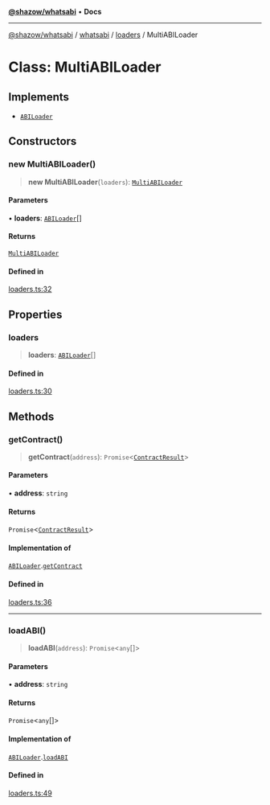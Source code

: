 [**@shazow/whatsabi**](../../../../../README.md) • **Docs**

***

[@shazow/whatsabi](../../../../../globals.md) / [whatsabi](../../../README.md) / [loaders](../README.md) / MultiABILoader

# Class: MultiABILoader

## Implements

- [`ABILoader`](../interfaces/ABILoader.md)

## Constructors

### new MultiABILoader()

> **new MultiABILoader**(`loaders`): [`MultiABILoader`](MultiABILoader.md)

#### Parameters

• **loaders**: [`ABILoader`](../interfaces/ABILoader.md)[]

#### Returns

[`MultiABILoader`](MultiABILoader.md)

#### Defined in

[loaders.ts:32](https://github.com/shazow/whatsabi/blob/main/src/loaders.ts#L32)

## Properties

### loaders

> **loaders**: [`ABILoader`](../interfaces/ABILoader.md)[]

#### Defined in

[loaders.ts:30](https://github.com/shazow/whatsabi/blob/main/src/loaders.ts#L30)

## Methods

### getContract()

> **getContract**(`address`): `Promise`\<[`ContractResult`](../type-aliases/ContractResult.md)\>

#### Parameters

• **address**: `string`

#### Returns

`Promise`\<[`ContractResult`](../type-aliases/ContractResult.md)\>

#### Implementation of

[`ABILoader`](../interfaces/ABILoader.md).[`getContract`](../interfaces/ABILoader.md#getcontract)

#### Defined in

[loaders.ts:36](https://github.com/shazow/whatsabi/blob/main/src/loaders.ts#L36)

***

### loadABI()

> **loadABI**(`address`): `Promise`\<`any`[]\>

#### Parameters

• **address**: `string`

#### Returns

`Promise`\<`any`[]\>

#### Implementation of

[`ABILoader`](../interfaces/ABILoader.md).[`loadABI`](../interfaces/ABILoader.md#loadabi)

#### Defined in

[loaders.ts:49](https://github.com/shazow/whatsabi/blob/main/src/loaders.ts#L49)
